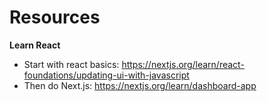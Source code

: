# Resources

**Learn React**

- Start with react basics: https://nextjs.org/learn/react-foundations/updating-ui-with-javascript
- Then do Next.js: https://nextjs.org/learn/dashboard-app
